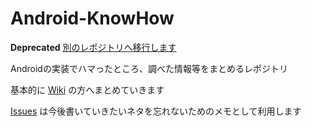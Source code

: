 Android-KnowHow
===============

**Deprecated** [別のレポジトリへ移行します](https://github.com/ichigotake/Android-KnowHow/issues/26)

Androidの実装でハマったところ、調べた情報等をまとめるレポジトリ


基本的に [Wiki](https://github.com/ichigotake/Android-KnowHow/wiki) の方へまとめていきます

[Issues](https://github.com/ichigotake/Android-KnowHow/issues) は今後書いていきたいネタを忘れないためのメモとして利用します

